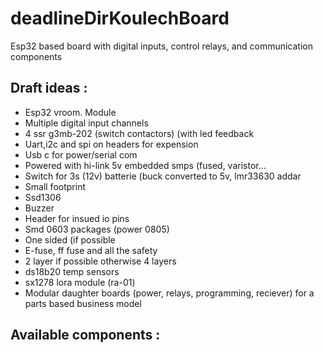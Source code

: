 # deadlineDirKoulechBoard
Esp32 based board with digital inputs, control relays, and communication components

## Draft ideas :
- Esp32 vroom. Module
- Multiple digital input channels
- 4 ssr g3mb-202 (switch contactors) (with led feedback
- Uart,i2c and spi on headers for expension
- Usb c for power/serial com
- Powered with hi-link 5v embedded smps (fused, varistor...
- Switch for 3s (12v) batterie (buck converted to 5v, lmr33630 addar
- Small footprint
- Ssd1306 
- Buzzer
- Header for insued io pins
- Smd 0603 packages (power 0805)
- One sided (if possible
- E-fuse, ff fuse and all the safety 
- 2 layer if possible otherwise 4 layers 
- ds18b20 temp sensors
- sx1278 lora module (ra-01)
- Modular daughter boards (power, relays, programming, reciever) for a parts based business model

## Available components :

